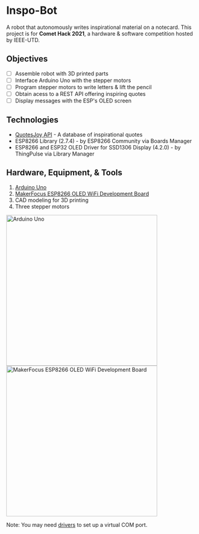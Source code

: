 # Inspo-Bot
A robot that autonomously writes inspirational material on a notecard. This project is for **Comet Hack 2021**, a hardware & software competition hosted by IEEE-UTD.
###

## Objectives
- [ ] Assemble robot with 3D printed parts
- [ ] Interface Arduino Uno with the stepper motors
- [ ] Program stepper motors to write letters & lift the pencil
- [ ] Obtain acess to a REST API offering inspiring quotes
- [ ] Display messages with the ESP's OLED screen

## Technologies
* [QuotesJoy API](https://rapidapi.com/lattice-data-lattice-data-default/api/quotejoy) - A database of inspirational quotes
* ESP8266 Library (2.7.4) - by ESP8266 Community via Boards Manager
* ESP8266 and ESP32 OLED Driver for SSD1306 Display (4.2.0) - by ThingPulse via Library Manager

## Hardware, Equipment, & Tools
1. [Arduino Uno](https://store.arduino.cc/usa/arduino-uno-rev3)
2. [MakerFocus ESP8266 OLED WiFi Development Board](https://www.amazon.com/MakerFocus-ESP8266-Development-Display-Support/dp/B076JDVRLP/ref=sr_1_15?dchild=1&keywords=ESP8266&qid=1618627783&sr=8-15#customerReviews)
3. CAD modeling for 3D printing
4. Three stepper motors

<img src="https://store-cdn.arduino.cc/usa/catalog/product/cache/1/image/520x330/604a3538c15e081937dbfbd20aa60aad/a/0/a000066_featured_1_2.jpg" alt="Arduino Uno" width="400">

<img src="https://images-na.ssl-images-amazon.com/images/I/61PGIz41iaL._AC_SL1200_.jpg" alt="MakerFocus ESP8266 OLED WiFi Development Board" width="400">


Note: You may need [drivers](https://www.silabs.com/developers/usb-to-uart-bridge-vcp-drivers) to set up a virtual COM port.

